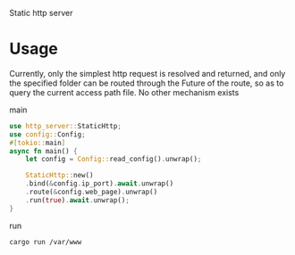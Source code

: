 Static http server

# Usage

Currently, only the simplest http request is resolved and returned, and only the specified folder can be routed through the Future of the route, so as to query the current access path file.
No other mechanism exists

main
```rust
use http_server::StaticHttp;
use config::Config;
#[tokio::main]
async fn main() {
    let config = Config::read_config().unwrap();

    StaticHttp::new()
    .bind(&config.ip_port).await.unwrap()
    .route(&config.web_page).unwrap()
    .run(true).await.unwrap();
}
```

run
```shell
cargo run /var/www
```
